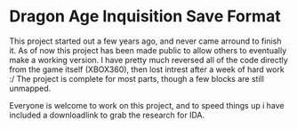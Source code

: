 # Dragon Age Inquisition Save Format

This project started out a few years ago, and never came arround to finish it.
As of now this project has been made public to allow others to eventually make a working version.
I have pretty much reversed all of the code directly from the game itself (XBOX360), then lost intrest after a week of hard work :/
The project is complete for most parts, though a few blocks are still unmapped.

Everyone is welcome to work on this project, and to speed things up i have included a downloadlink to grab the research for IDA.

